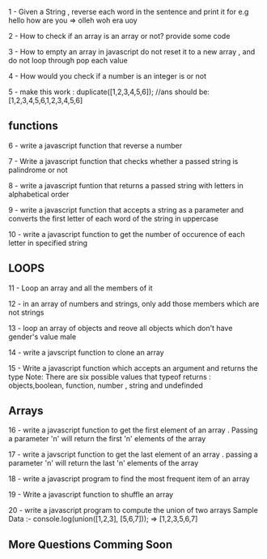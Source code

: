 1 - Given a String , reverse each word in the sentence and print it 
for e.g hello how are you => olleh woh era uoy 

2 - How to check if an array is an array or not? 
provide some code  

3 - How to empty an array in javascript 
do not reset it to a new array , and do not loop through pop each value 

4 - How would you check if a number is an integer is or not 

5 - make this work : 
duplicate([1,2,3,4,5,6]); //ans should be: [1,2,3,4,5,6,1,2,3,4,5,6]

functions
---------------------

6 - write a javascript function that reverse a number 

7 - Write a javascript function that checks whether a passed string is palindrome or not

8 - write a javascript funtion that returns a passed string with letters in alphabetical order

9 - write a javascript function that accepts a string as a parameter and converts the first letter of each word of the string in uppercase

10 - write a javascript function to get the number of occurence of each letter in specified string

LOOPS
-------------------


11 -  Loop an array and all the members of it 

12 - in an array of numbers and strings, only add those members which are not strings

13 - loop an array of objects and reove all objects which don't have gender's value male

14 - write a javscript function to clone an array

15 - Write a javascript function which accepts an argument and returns the type Note: There are six possible values that typeof returns : objects,boolean, function, number , string and undefinded

Arrays
--------------------

16 - write a javascript function to get the first element of an array . Passing a parameter 'n' will return the first 'n' elements of the array

17 - write a javscript function to get the last element of an array . passing a parameter 'n' will return the last 'n' elements  of the array

18 - write a javascript program to find the most frequent item of an array

19 - Write a javascript function to shuffle an array

20 - write a javascript program to compute the union of two arrays 
Sample Data :- console.log(union([1,2,3], [5,6,7]));
=> [1,2,3,5,6,7]


## More Questions Comming Soon  